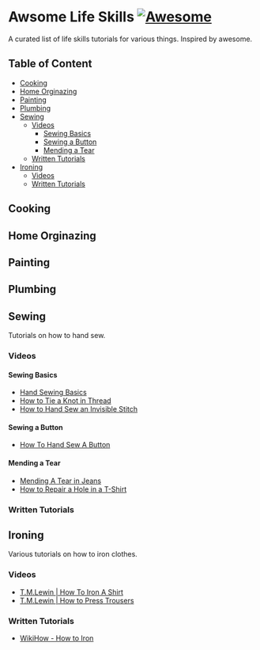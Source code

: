 # Awsome Life Skills [![Awesome](https://cdn.rawgit.com/sindresorhus/awesome/d7305f38d29fed78fa85652e3a63e154dd8e8829/media/badge.svg)](https://github.com/sindresorhus/awesome)
A curated list of life skills tutorials for various things. Inspired by awesome.

## Table of Content
- [Cooking](#cooking)
- [Home Orginazing](#home-orginazing)
- [Painting](#painting)
- [Plumbing](#plumbing)
- [Sewing](#sewing)
  - [Videos](#videos)
    - [Sewing Basics](#sewing-basics)
    - [Sewing a Button](#sewing-a-button)
    - [Mending a Tear](#mending-a-tear)
  - [Written Tutorials](#written-tutorials)
- [Ironing](#clothes-ironing)
  - [Videos](#videos)
  - [Written Tutorials](#written-tutorials)

## Cooking
## Home Orginazing
## Painting
## Plumbing
## Sewing
Tutorials on how to hand sew.

### Videos

#### Sewing Basics
- [Hand Sewing Basics](https://www.youtube.com/watch?v=B2mfJweh8a0)
- [How to Tie a Knot in Thread](https://www.youtube.com/watch?v=PowkA9Bojlo)
- [How to Hand Sew an Invisible Stitch](https://www.youtube.com/watch?v=WbE5hXt27uU)

#### Sewing a Button
- [How To Hand Sew A Button](https://youtu.be/rQRq--7InTE?t=69)

#### Mending a Tear
- [Mending A Tear in Jeans](https://youtu.be/-ynBWa5ej1Q?t=16)
- [How to Repair a Hole in a T-Shirt](https://www.youtube.com/watch?v=vvDdzD5pF3M)


### Written Tutorials

## Ironing
Various tutorials on how to iron clothes.

### Videos
- [T.M.Lewin | How To Iron A Shirt](https://www.youtube.com/watch?v=yK6iQj-I_0w)
- [T.M.Lewin | How to Press Trousers](https://www.youtube.com/watch?v=Lhuhb2KNqVM)

### Written Tutorials
- [WikiHow - How to Iron](http://www.wikihow.com/Iron)



